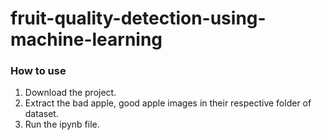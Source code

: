 # fruit-quality-detection-using-machine-learning

### How to use
1. Download the project.
2. Extract the bad apple, good apple images in their respective folder of dataset.
3. Run the ipynb file.
